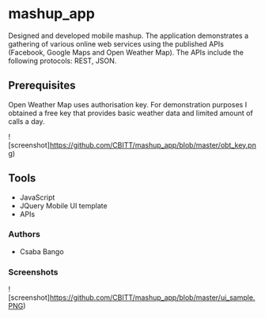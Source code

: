# mashup_app

Designed and developed mobile mashup. The application demonstrates a gathering of various online web services using the published APIs (Facebook, Google Maps and Open Weather Map). The APIs include the following protocols: REST, JSON.

## Prerequisites

Open Weather Map uses authorisation key. For demonstration purposes I obtained a free key that provides basic weather data and limited amount of calls a day.

![screenshot]https://github.com/CBITT/mashup_app/blob/master/obt_key.png)

## Tools
* JavaScript
* JQuery Mobile UI template
* APIs

### Authors
* Csaba Bango

### Screenshots

![screenshot]https://github.com/CBITT/mashup_app/blob/master/ui_sample.PNG)
